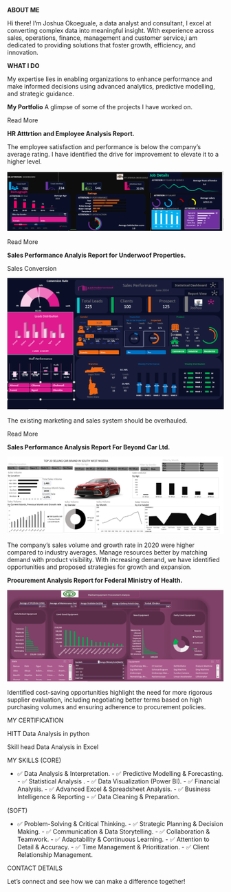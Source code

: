 **ABOUT ME**

Hi there! I’m Joshua Okoeguale, a data analyst and consultant, I excel at converting complex data into meaningful insight. With experience across sales, operations, finance, management and customer service,i am dedicated to providing solutions that foster growth, efficiency, and innovation.

**WHAT I DO**

My expertise lies in enabling organizations to enhance performance and make informed decisions using advanced analytics, predictive modelling, and strategic guidance.


**My Portfolio**
A glimpse of some of the projects I have worked on.

Read More

**HR Atttrtion and Employee Analysis Report.**

The employee satisfaction and performance is below the company’s average rating. I have identified the drive for improvement to elevate it to a higher level.

![image](assets/hR-1.PNG)


Read More

**Sales Performance Analyis Report for Underwoof Properties.**

Sales Conversion

![image](assets/HRAnalysis.PNG)


The existing marketing and sales system should be overhauled.


Read More

**Sales Performance Analysis Report For Beyond Car Ltd.**


![image](assets/carsales.PNG)

The company’s sales volume and growth rate in 2020 were higher compared to industry averages. Manage resources better by matching demand with product visibility. With increasing demand, we have identified opportunities and proposed strategies for growth and expansion.


**Procurement Analysis Report for Federal Ministry of Health.**

![image](assets/Medical.PNG)



Identified cost-saving opportunities highlight the need for more rigorous supplier evaluation, including negotiating better terms based on high purchasing volumes and ensuring adherence to procurement policies.

MY CERTIFICATION

HITT Data Analysis in python

Skill head Data Analysis in Excel

MY SKILLS (CORE)

- ✅ Data Analysis & Interpretation. - ✅ Predictive Modelling & Forecasting. - ✅ Statistical Analysis . - ✅ Data Visualization (Power BI). - ✅ Financial Analysis. - ✅ Advanced Excel & Spreadsheet Analysis. - ✅ Business Intelligence & Reporting - ✅ Data Cleaning & Preparation.

(SOFT)
- ✅ Problem-Solving & Critical Thinking. - ✅ Strategic Planning & Decision Making. - ✅ Communication & Data Storytelling. - ✅ Collaboration & Teamwork. - ✅ Adaptability & Continuous Learning. - ✅ Attention to Detail & Accuracy. - ✅ Time Management & Prioritization. - ✅ Client Relationship Management.

CONTACT DETAILS

Let’s connect and see how we can make a difference together!
